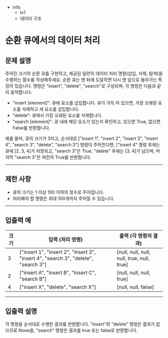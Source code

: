 - info
    - lv1
    - 데이터 구조

# 순환 큐에서의 데이터 처리
## 문제 설명
주어진 크기의 순환 큐를 구현하고, 제공된 일련의 데이터 처리 명령(삽입, 삭제, 탐색)을 수행하는 함수를 작성해주세요. 순환 큐는 맨 뒤에 도달하면 다시 맨 앞으로 돌아가는 특징이 있습니다. 명령은 "insert", "delete", "search"로 구성되며, 각 명령은 다음과 같이 동작합니다:

- "insert [element]": 큐에 요소를 삽입합니다. 큐가 가득 차 있으면, 가장 오래된 요소를 삭제하고 새 요소를 삽입합니다.
- "delete": 큐에서 가장 오래된 요소를 삭제합니다.
- "search [element]": 큐 내에 해당 요소가 있는지 확인하고, 있으면 True, 없으면 False를 반환합니다.

예를 들어, 큐의 크기가 3이고, 순서대로 ["insert 1", "insert 2", "insert 3", "insert 4", "search 3", "delete", "search 3"] 명령이 주어진다면, ["insert 4" 명령 후에는 큐에 [2, 3, 4]가 저장되고, "search 3"은 True, "delete" 후에는 [3, 4]가 남으며, 마지막 "search 3"은 여전히 True를 반환합니다.

---

## 제한 사항

- 큐의 크기는 1 이상 100 이하의 정수로 주어집니다.
- 처리해야 할 명령은 최대 100개까지 주어질 수 있습니다.

---

## 입출력 예

|   크기  |               입력 (처리 명령)                 | 출력 (각 명령의 결과)     |
| ------ | -------------------------------------------- | ------------------------ |
| 3      | ["insert 1", "insert 2", "insert 3", "insert 4", "search 3", "delete", "search 3"] | [null, null, null, null, true, null, true] |
| 2      | ["insert A", "insert B", "insert C", "search B"] | [null, null, null, true] |
| 4      | ["insert X", "delete", "search X"]           | [null, null, false]      |

---

## 입출력 설명
각 명령을 순서대로 수행한 결과를 반환합니다. "insert"와 "delete" 명령은 결과가 없으므로 None을, "search" 명령은 결과를 true 또는 false로 반환합니다.
